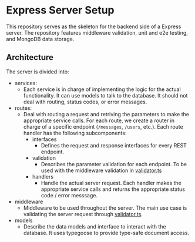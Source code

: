 # Express Server Setup

This repository serves as the skeleton for the backend side of a Express server. The repository features middleware validation, unit and e2e testing, and MongoDB data storage. 


## Architecture

The server is divided into:
 - services: 
   - Each service is in charge of implementing the logic for the actual functionality. It can use models to talk to the database. It should not deal with routing, status codes, or error messages.
 - routes: 
   - Deal with routing a request and retriving the parameters to make the appropriate service calls. For each route, we create a router in charge of a specific endpoint (`/messages`, `/users`, etc.). Each route handler has the following subcomponents:
     - interfaces
         - Defines the request and response interfaces for every REST endpoint.
     - validation
         - Describes the parameter validation for each endpoint. To be used with the middleware validation in [validator.ts](src/middleware/validation/validator.ts)
     - handlers
       - Handle the actual server request. Each handler makes the appropriate service calls and returns the appropriate status code / error messsage.
 - middleware
   - Middleware to be used throughout the server. The main use case is validating the server request through [validator.ts](src/middleware/validation/validator.ts).
 - models
   - Describe the data models and interface to interact with the database. It uses typegoose to provide type-safe document access. 
